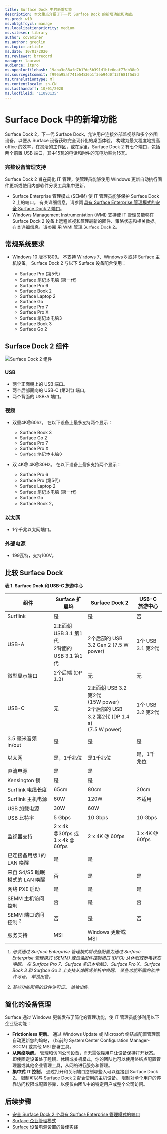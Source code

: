 ```yaml
---
title: Surface Dock 中的新增功能
description: 本文重点介绍了下一代 Surface Dock 的新增功能和功能。
ms.prod: w10
ms.mktglfcycl: manage
ms.localizationpriority: medium
ms.sitesec: library
author: coveminer
ms.author: greglin
ms.topic: article
ms.date: 10/01/2020
ms.reviewer: brrecord
manager: laurawi
audience: itpro
ms.openlocfilehash: 19aba3e88afd7b17de5b391d1bfe6eaf77db38e9
ms.sourcegitcommit: f996a95af741e54536b1f3eb94d0f13f681f5d5d
ms.translationtype: MT
ms.contentlocale: zh-CN
ms.lasthandoff: 10/01/2020
ms.locfileid: "11093135"
---
```

# Surface Dock 中的新增功能 

Surface Dock 2，下一代 Surface Dock，允许用户连接外部监视器和多个外围设备，以便从 Surface 设备获取完全现代化的桌面体验。 构建为最大程度地提高 office 的效率，在灵活的工作区，或在家里，Surface Dock 2 有七个端口，包括两个前置 USB 端口，其中15瓦的电话和附件的充电功率为15瓦。 

### 完整设备管理支持

Surface Dock 2 旨在简化 IT 管理，使管理员能够使用 Windows 更新自动执行固件更新或使用内部软件分发工具集中更新。

- Surface Enterprise 管理模式 (SEMM) 使 IT 管理员能够保护 Surface Dock 2 上的端口。 有关详细信息，请参阅 [具有 Surface Enterprise 管理模式的安全 Surface Dock 2 端口](https://techcommunity.microsoft.com/t5/surface-it-pro-blog/secure-surface-dock-2-ports-with-surface-enterprise-management/ba-p/1418999)。
-  Windows Management Instrumentation (WMI) 支持使 IT 管理员能够在 Surface Dock 2 设备上远程监视和管理最新的固件、策略状态和相关数据。 有关详细信息，请参阅 [用 WMI 管理 Surface Dock 2](surface-dock2-wmi.md)。

## 常规系统要求

- Windows 10 版本1809。 不支持 Windows 7、Windows 8 或非 Surface 主机设备。 Surface Dock 2 与以下 Surface 设备配合使用：

  - Surface Pro (第5代) 
  - Surface 笔记本电脑 (第一代) 
  - Surface Pro 6
  - Surface Book 2
  - Surface Laptop 2
  - Surface Go
  - Surface Pro 7
  - Surface Pro X 
  - Surface 笔记本电脑3
  - Surface Book 3
  - Surface Go 2

## Surface Dock 2 组件

![Surface Dock 2 组件](./images/surface-dock2.png)
 
### USB

- 两个正面朝上的 USB 端口。
- 两个后部面向的 USB-C (第2代) 端口。
- 两个背面的 USB-A 端口。 

### 视频
    
- 双重4K@60hz。 在以下设备上最多支持两个显示：

  - Surface Book 3
  - Surface Go 2
  - Surface Pro 7
  - Surface Pro X
  - Surface 笔记本电脑3

- 双 4K@ 4K@30Hz。 在以下设备上最多支持两个显示：

  - Surface Pro 6
  - Surface Pro (第5代) 
  - Surface Laptop 2
  - Surface 笔记本电脑 (第一代) 
  - Surface Go
  - Surface Book 2。

### 以太网

- 1个千兆以太网端口。 

### 外部电源

- 199瓦特，支持100V。


## 比较 Surface Dock 

**表 1.  Surface Dock 和 USB-C 旅游中心**


| 组件                           | Surface 扩展坞                                                | Surface Dock 2                                                                                      | USB-C 旅游中心 |
| ----------------------------------- | ----------------------------------------------------------- | --------------------------------------------------------------------------------------------------- | ---------------- |
| Surflink                            | 是                                                         | 是                                                                                                 | 否               |
| USB-A                               | 2正面朝 USB 3.1 第1代<br>2背面的 USB 3.1 第1代 | 2个后部的 USB 3.2 Gen 2 (7.5 W power)                                                             | 1个 USB 3.1 第2代  |
| 微型显示端口                   | 2个后端 (DP 1.2)                                        | 无                                                                                                | 无             |
| USB-C                               | 无                                                        | 2正面朝 USB 3.2 第2代<br> (15W power) <br>2个后部的 USB 3.2 第2代 (DP 1.4 a) <br> (7.5 W power)  | 1个 USB 3.2 第2代  |
| 3.5 毫米音频 in/out                 | 是                                                         | 是                                                                                                 | 是              |
| 以太网                            | 是，1千兆位                                              | 是1千兆位                                                                                       | 是，1千兆位   |
| 直流电源                         | 是                                                         | 是                                                                                                 |                  |
| Kensington 锁                     | 是                                                         | 是                                                                                                 |                  |
| Surflink 电缆长度               | 65cm                                                        | 80cm                                                                                                | 20cm             |
| Surflink 主机电源                 | 60W                                                         | 120W                                                                                                | 不适用              |
| USB 加载电源                      | 30W                                                         | 60W                                                                                                 |                  |
| USB 比特率                        | 5 Gbps                                                      | 10 Gbps                                                                                             | 10 Gbps          |
| 监视器支持                     | 2 x 4k @30fps 或<br>1 x 4k @ 60fps                         | 2 x 4K @ 60fps                                                                                      | 1 x 4K @ 60fps   |
| 已连接备用版1的 LAN 唤醒 <sup></sup> | 是                                                         | 是                                                                                                 |                  |
| 来自 S4/S5 睡眠模式的 LAN 唤醒  | 否                                                          | 是                                                                                                 |          是        |
| 网络 PXE 启动                    | 是                                                         | 是                                                                                                 |        是          |
| SEMM 主机访问控制            | 否                                                          | 是                                                                                                 | 否               |
| SEMM 端口访问控制 <sup> 2</sup>          | 否                                                          | 是                                                                                                 | 否               |
| 服务支持                   | MSI                                                         | Windows 更新或 MSI                                                                               |                  |

 



1. *必须通过 Surface Enterprise 管理模式将设备配置为通过 Surface Enterprise 管理模式 (SEMM) 或设备固件控制接口 (DFCI) 从休眠或断电状态唤醒。 在 Surface Pro 7、Surface 笔记本电脑3、Surface Pro X、Surface Book 3 和 Surface Go 2 上支持从休眠或关机中唤醒。  某些功能所需的软件许可证。 单独出售。*

2. *某些功能所需的软件许可证。 单独出售。*

## 简化的设备管理

Surface 通过 Windows 更新发布了简化的管理功能，使 IT 管理员能够利用以下企业级功能：

- **Frictionless 更新**。 通过 Windows Update 或 Microsoft 终结点配置管理器自动更新您的坞站， (以前的 System Center Configuration Manager-SCCM) 或其他 MSI 部署工具。 
- **从网络唤醒**。 管理和访问公司设备，而无需依靠用户让设备保持打开状态。 即使固定设备处于睡眠、休眠或关机模式，你的团队也可以使用终结点配置管理器或其他企业管理工具，从网络进行服务和管理。
- **集中式 IT 控制**。 通过打开和关闭端口控制哪些人可以连接到 Surface Dock 2。 限制可以与 Surface Dock 2 配合使用的主机设备。 限制对单个用户的停靠访问权限或配置停靠，以便仅由团队中的特定用户或整个公司访问。

## 后续步骤

- [安全 Surface Dock 2 个具有 Surface Enterprise 管理模式的端口](https://techcommunity.microsoft.com/t5/surface-it-pro-blog/secure-surface-dock-2-ports-with-surface-enterprise-management/ba-p/1418999)
- [Surface 企业管理模式](surface-enterprise-management-mode.md)
- [Surface 设备电源设置的最佳实践](maintain-optimal-power-settings-on-Surface-devices.md)
